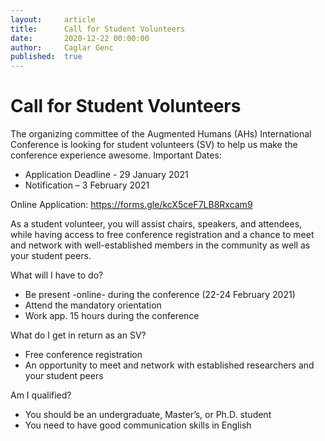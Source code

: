 ```yaml
---
layout:     article
title:      Call for Student Volunteers
date:       2020-12-22 00:00:00
author:     Caglar Genc
published:  true
---
```



Call for Student Volunteers
============

The organizing committee of the Augmented Humans (AHs) International Conference is looking for student volunteers (SV) to help us make the conference experience awesome.
Important Dates:
<ul>
<li>Application Deadline - 29 January 2021</li>
<li>Notification – 3 February 2021</li>
</ul>

Online Application: <a href="https://forms.gle/kcX5ceF7LB8Rxcam9">https://forms.gle/kcX5ceF7LB8Rxcam9</a>

As a student volunteer, you will assist chairs, speakers, and attendees, while having access to free conference registration and a chance to meet and network with well-established members in the community as well as your student peers.

What will I have to do?
<ul>
<li>Be present -online- during the conference (22-24 February 2021)</li>
<li>Attend the mandatory orientation</li>
<li>Work app. 15 hours during the conference</li>
</ul>

What do I get in return as an SV?
<ul>
<li>Free conference registration</li>
<li>An opportunity to meet and network with established researchers and your student peers</li>
</ul>

Am I qualified?
<ul>
<li>You should be an undergraduate, Master’s, or Ph.D. student</li>
<li>You need to have good communication skills in English</li>
</ul>